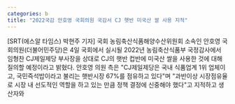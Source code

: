 ```yaml
---
categories: b
title: "2022국감 안호영 국회의원 국감서 CJ 햇반 미국산 쌀 사용 지적"
---
```

[SRT(에스알 타임스) 박현주 기자] 국회 농림축산식품해양수산위원회 소속인 안호영 국회의원(더불어민주당)은 4일 국회에서 실시될 2022년 농림축산식품부 국정감사에서 임형찬 CJ제일제당 부사장을 상대로 CJ의 햇반 컵반에 미국산 쌀을 사용한 것에 대해 질의할 예정이라고 밝혔다. &#8203;안호영 의원 측은 "CJ제일제당은 국내 식품업계 1위 업체이고, 국민즉석밥이라고 불리는 햇반시장 67%를 점유하고 있다"며 "과반이상 시장점유율로 시장 내 선도적인 역할을 하고 있는 만큼 정책 결정에 신중해야 했다"고 지적하고 생산자와